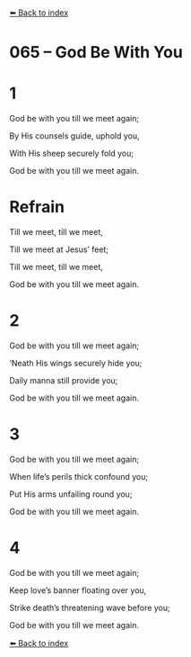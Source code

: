 [⬅️ Back to index](../README.md)

# 065 – God Be With You





# 1

God be with you till we meet again;

By His counsels guide, uphold you,

With His sheep securely fold you;

God be with you till we meet again.



# Refrain

Till we meet, till we meet,

Till we meet at Jesus’ feet;

Till we meet, till we meet,

God be with you till we meet again.



# 2

God be with you till we meet again;

‘Neath His wings securely hide you;

Daily manna still provide you;

God be with you till we meet again.



# 3

God be with you till we meet again;

When life’s perils thick confound you;

Put His arms unfailing round you;

God be with you till we meet again.



# 4

God be with you till we meet again;

Keep love’s banner floating over you,

Strike death’s threatening wave before you;

God be with you till we meet again.

[⬅️ Back to index](../README.md)
